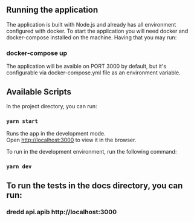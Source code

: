 ## Running the application

The application is built with Node.js and already has all environment configured with docker. To start the application you will need docker and docker-compose installed on the machine. Having that you may run:

### docker-compose up

The application will be avaible on PORT 3000 by default, but it's configurable via docker-compose.yml file as an environment variable.

## Available Scripts

In the project directory, you can run:

### `yarn start`

Runs the app in the development mode.<br>
Open [http://localhost:3000](http://localhost:3000) to view it in the browser.

To run in the development environment, run the following command:

### `yarn dev`

## To run the tests in the docs directory, you can run:

### dredd api.apib http://localhost:3000  